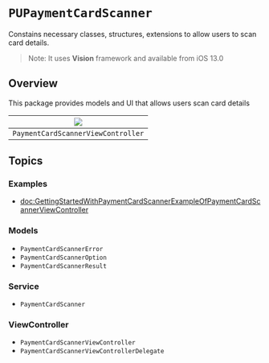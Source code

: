 # ``PUPaymentCardScanner``

Constains necessary classes, structures, extensions to allow users to scan card details.

> Note: It uses **Vision** framework and available from iOS 13.0

## Overview

This package provides models and UI that allows users scan card details

| ![](paymentCardScanner.paymentCardScannerViewController) | 
| -------------------------------------------------------- |
| ``PaymentCardScannerViewController``                     | 

## Topics

### Examples

- <doc:GettingStartedWithPaymentCardScannerExampleOfPaymentCardScannerViewController>

### Models

- ``PaymentCardScannerError``
- ``PaymentCardScannerOption``
- ``PaymentCardScannerResult``

### Service

- ``PaymentCardScanner``

### ViewController

- ``PaymentCardScannerViewController``
- ``PaymentCardScannerViewControllerDelegate``
